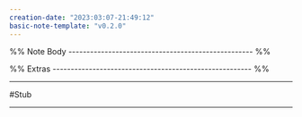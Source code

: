 ```yaml
---
creation-date: "2023:03:07-21:49:12"
basic-note-template: "v0.2.0"
---
```






%% Note Body --------------------------------------------------- %%









%% Extras ------------------------------------------------------- %%
___ 
#Stub 

---
